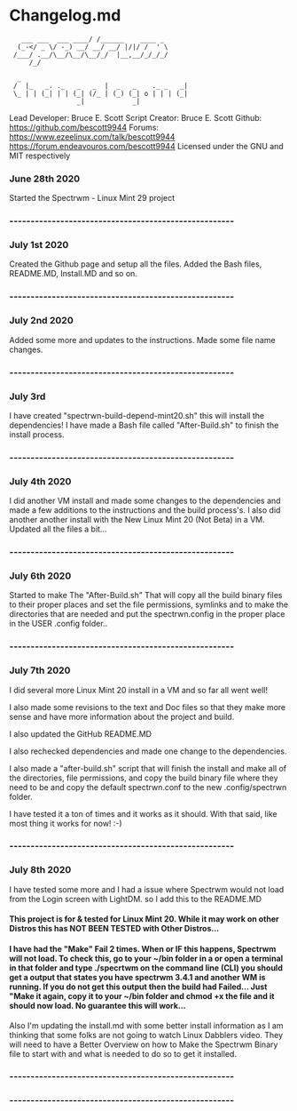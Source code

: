 # Changelog.md
       ___ ___  ___ ____/ /______    ____ _  
      (_-</ _ \/ -_) __/ __/ __/ |/|/ /  ' \ 
     /___/ .__/\__/\__/\__/_/  |__,__/_/_/_/ 
         /_/                                 

      _                                           
     /  |_   _. ._   _   _  |  _   _    ._ _   _| 
     \_ | | (_| | | (_| (/_ | (_) (_| o | | | (_| 
                     _|            _|             


 Lead Developer: Bruce E. Scott
 Script Creator: Bruce E. Scott
 Github: https://github.com/bescott9944
 Forums: https://www.ezeelinux.com/talk/bescott9944
         https://forum.endeavouros.com/bescott9944
 Licensed under the GNU and MIT respectively

### June 28th 2020
Started the Spectrwm - Linux Mint 29 project
### -----------------------------------------------------

### July 1st 2020
Created the Github page and setup all the files.
Added the Bash files, README.MD, Install.MD and so on.
### -----------------------------------------------------

### July 2nd 2020
Added some more and updates to the instructions.
Made some file name changes.
### -----------------------------------------------------

### July 3rd
I have created "spectrwn-build-depend-mint20.sh" this will install the
dependencies! I have made a Bash file called "After-Build.sh" to finish the
install process.
### -----------------------------------------------------

### July 4th 2020
I did another VM install and made some changes to the dependencies
and made a few additions to the instructions and the build process's.
I also did another another install with the New Linux Mint 20 (Not Beta)
in a VM.
Updated all the files a bit...
### -----------------------------------------------------

### July 6th 2020
Started to make The "After-Build.sh" That will copy all the build binary files
to their proper places and set the file permissions, symlinks and to make
the directories that are needed and put the spectrwn.config in the proper
place in the USER .config folder..
### -----------------------------------------------------

### July 7th 2020
I did several more Linux Mint 20 install in a VM and so far all went well!

I also made some revisions to the text and Doc files so that they make
more sense and have more information about the project and build.

I also updated the GitHub README.MD

I also rechecked dependencies and made one change to the dependencies.

I also made a "after-build.sh" script that will finish the install and make
all of the directories, file permissions, and copy the build binary file
where they need to be and copy the default spectrwn.conf to the new
.config/spectrwn folder.

I have tested it a ton of times and it works as it should.
With that said, like most thing it works for now! :-)
### -----------------------------------------------------

### July 8th 2020
I have tested some more and I had a issue where Spectrwm would not load from
the Login screen with LightDM. so I add this to the README.MD

#### This project is for & tested for Linux Mint 20. While it may work on other Distros this has NOT BEEN TESTED with Other Distros...

#### I have had the "Make" Fail 2 times. When or IF this happens, Spectrwm will not load. To check this, go to your ~/bin folder in a or open a terminal in that folder and type ./specrtwm on the command line (CLI) you should get a output that states you have spectrwm 3.4.1 and another WM is running. If you do not get this output then the build had Failed... Just "Make it again, copy it to your ~/bin folder and chmod +x the file and it should now load. No guarantee this will work...

Also I'm updating the install.md with some better install information as I am
thinking that some folks are not going to watch Linux Dabblers video. They will
need to have a Better Overview on how to Make the Spectrwm Binary file
to start with and what is needed to do so to get it installed.
### -----------------------------------------------------

### -----------------------------------------------------

